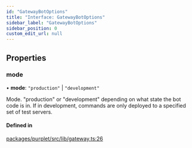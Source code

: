 ```yaml
---
id: "GatewayBotOptions"
title: "Interface: GatewayBotOptions"
sidebar_label: "GatewayBotOptions"
sidebar_position: 0
custom_edit_url: null
---
```


## Properties

### mode

• **mode**: ``"production"`` \| ``"development"``

Mode. "production" or "development" depending on what state the bot code is in. If in
development, commands are only deployed to a specified set of test servers.

#### Defined in

[packages/purplet/src/lib/gateway.ts:26](https://github.com/CRBT-Team/Purplet/blob/b72b1ee/packages/purplet/src/lib/gateway.ts#L26)
